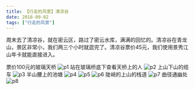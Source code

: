 ```yaml
---
title: 【行走的风景】清凉谷
date: 2018-09-02
tags: ["行走的风景"]
---
```


周末去了清凉谷，就在密云区，路过了密云水库，满满的回忆的。清凉谷在青龙山，景区非常小，我们两三个小时就逛完了。清凉谷票价45元，我们使用景秀江山年卡就能直接进入。

票价100元的玻璃天桥
![p1](p1.png)
站在玻璃桥底下查看天桥上的人
![p2](p2.png)
上山下山的缆车
![p3](p3.png)
半山腰上的池塘
![p4](p4.png)
![p5](p5.png)
![p6](p6.png)
陡峭的上山的栈道
![p7](p7.png)
曲径通幽处
![p8](p8.png)